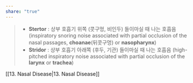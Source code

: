```yaml
---
share: "true"
---
```


>- **Stertor** : 상부 호흡기 위쪽 (콧구멍, 비인두) 들이마실 때 나는 호흡음 (inspiratory snoring noise associated with partial occlusion of the nasal passages, **choanae**(뒤콧구멍) or **nasopharynx**)
>- **Stridor** : 상부 호흡기 아래쪽 (후두, 기관) 들이마실 때 나는 호흡음 (high-pitched inspiratory noise associated with partial occlusion of the **larynx** or **trachea**)

[[13. Nasal Disease|13. Nasal Disease]]

